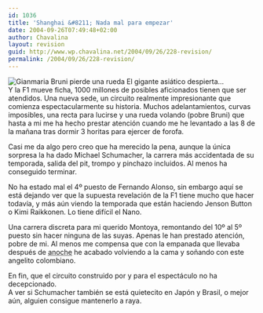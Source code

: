 ```yaml
---
id: 1036
title: 'Shanghai &#8211; Nada mal para empezar'
date: 2004-09-26T07:49:48+02:00
author: Chavalina
layout: revision
guid: http://www.wp.chavalina.net/2004/09/26/228-revision/
permalink: /2004/09/26/228-revision/
---
```

<img class="imgizqda" src="http://www.chavalina.net/imagenes/fotos/bruni.jpg" alt="Gianmaria Bruni pierde una rueda" /> El gigante asi&aacute;tico despierta&#8230;  
Y la F1 mueve ficha, 1000 millones de posibles aficionados tienen que ser atendidos. Una nueva sede, un circuito realmente impresionante que comienza espectacularmente su historia. Muchos adelantamientos, curvas imposibles, una recta para lucirse y una rueda volando (pobre Bruni) que hasta a mi me ha hecho prestar atenci&oacute;n cuando me he levantado a las 8 de la ma&ntilde;ana tras dormir 3 horitas para ejercer de forofa.

Casi me da algo pero creo que ha merecido la pena, aunque la &uacute;nica sorpresa la ha dado Michael Schumacher, la carrera m&aacute;s accidentada de su temporada, salida del pit, trompo y pinchazo incluidos. Al menos ha conseguido terminar.

No ha estado mal el 4&ordm; puesto de Fernando Alonso, sin embargo aqu&iacute; se est&aacute; dejando ver que la supuesta revelaci&oacute;n de la F1 tiene mucho que hacer todav&iacute;a, y m&aacute;s a&uacute;n viendo la temporada que est&aacute;n haciendo Jenson Button o Kimi Raikkonen. Lo tiene dif&iacute;cil el Nano.

Una carrera discreta para mi querido Montoya, remontando del 10&ordm; al 5&ordm; puesto sin hacer ninguna de las suyas. Apenas le han prestado atenci&oacute;n, pobre de mi. Al menos me compensa que con la empanada que llevaba despu&eacute;s de <acronym title="ya har&eacute; un Anoche (iii) para contarlo...">anoche</acronym> he acabado volviendo a la cama y so&ntilde;ando con este angelito colombiano.

En fin, que el circuito construido por y para el espect&aacute;culo no ha decepcionado.  
A ver si Schumacher tambi&eacute;n se est&aacute; quietecito en Jap&oacute;n y Brasil, o mejor a&uacute;n, alguien consigue mantenerlo a raya.